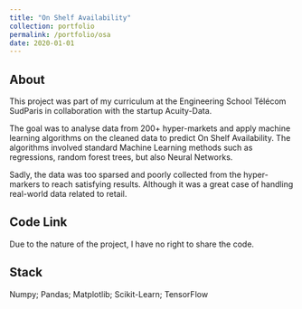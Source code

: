 ```yaml
---
title: "On Shelf Availability"
collection: portfolio
permalink: /portfolio/osa
date: 2020-01-01
---
```


## About
This project was part of my curriculum at the Engineering School Télécom SudParis in collaboration with the startup Acuity-Data.

The goal was to analyse data from 200+ hyper-markets and apply machine learning algorithms on the cleaned data to predict On Shelf Availability. The algorithms involved standard Machine Learning methods such as regressions, random forest trees, but also Neural Networks.

Sadly, the data was too sparsed and poorly collected from the hyper-markers to reach satisfying results. Although it was a great case of handling real-world data related to retail.

## Code Link

Due to the nature of the project, I have no right to share the code.

## Stack

Numpy; Pandas; Matplotlib; Scikit-Learn; TensorFlow

